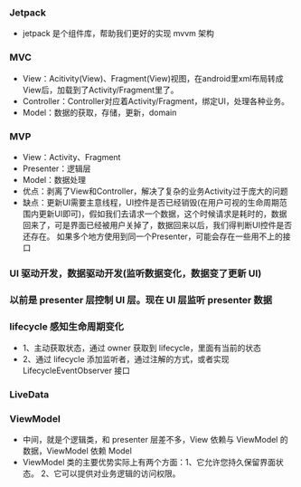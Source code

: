 ### Jetpack
* jetpack 是个组件库，帮助我们更好的实现 mvvm 架构

### MVC
* View：Acitivity(View)、Fragment(View)视图，在android里xml布局转成View后，加载到了Activity/Fragment里了。
* Controller：Controller对应着Activity/Fragment，绑定UI，处理各种业务。
* Model：数据的获取，存储，更新，domain

### MVP
* View：Activity、Fragment
* Presenter：逻辑层
* Model：数据处理
* 优点：剥离了View和Controller，解决了复杂的业务Activity过于庞大的问题
* 缺点：更新UI需要主意线程，UI控件是否已经销毁(在用户可视的生命周期范围内更新UI即可)，假如我们去请求一个数据，这个时候请求是耗时的，数据回来了，可是界面已经被用户关掉了，数据回来以后，我们得判断UI控件是否还存在。 如果多个地方使用到同一个Presenter，可能会存在一些用不上的接口

### UI 驱动开发，数据驱动开发(监听数据变化，数据变了更新 UI)
### 以前是 presenter 层控制 UI 层。现在 UI 层监听 presenter 数据

### lifecycle 感知生命周期变化
* 1、主动获取状态，通过 owner 获取到 lifecycle，里面有当前的状态
* 2、通过 lifecycle 添加监听者，通过注解的方式，或者实现 LifecycleEventObserver 接口 

### LiveData

### ViewModel
* 中间，就是个逻辑类，和 presenter 层差不多，View 依赖与 ViewModel 的数据，ViewModel 依赖 Model
* ViewModel 类的主要优势实际上有两个方面：1、它允许您持久保留界面状态。 2、它可以提供对业务逻辑的访问权限。